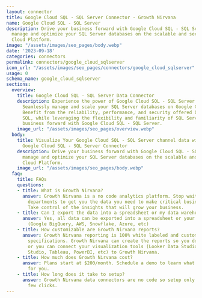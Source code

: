 ```yaml
---
layout: connector
title: Google Cloud SQL - SQL Server Connector - Growth Nirvana
name: Google Cloud SQL - SQL Server
description: Drive your business forward with Google Cloud SQL - SQL Server. Easily
  manage and optimize your SQL Server databases on the scalable and secure Google
  Cloud Platform.
image: "/assets/images/seo_pages/body.webp"
date: '2023-09-18'
categories: connectors
permalink: connectors/google_cloud_sqlserver
icon_url: "/assets/images/seo_pages/connectors/google_cloud_sqlserver"
usage: 0
schema_name: google_cloud_sqlserver
sections:
  overview:
    title: Google Cloud SQL - SQL Server Data Connector
    description: Experience the power of Google Cloud SQL - SQL Server connector.
      Seamlessly manage and scale your SQL Server databases on Google Cloud Platform.
      Benefit from the reliability, performance, and security offered by Google Cloud
      SQL, while leveraging the flexibility and familiarity of SQL Server. Drive your
      business forward with Google Cloud SQL - SQL Server.
    image_url: "/assets/images/seo_pages/overview.webp"
  body:
    title: Visualize Your Google Cloud SQL - SQL Server channel data with Growth Nirvana's
      Google Cloud SQL - SQL Server Connector
    description: Drive your business forward with Google Cloud SQL - SQL Server. Easily
      manage and optimize your SQL Server databases on the scalable and secure Google
      Cloud Platform.
    image_url: "/assets/images/seo_pages/body.webp"
  faq:
    title: FAQs
    questions:
    - title: What is Growth Nirvana?
      answer: Growth Nirvana is a no code analytics platform. Stop waiting for other
        departments to get you the data you need to make critical business decisions.
        Take control of the insights that will grow your business.
    - title: Can I export the data into a spreadsheet or my data warehouse?
      answer: Yes, all data can be exported into a spreadsheet or your data warehouse
        (Google BigQuery, AWS, Snowflake, Azure, etc)
    - title: How customizable are Growth Nirvana reports?
      answer: Growth Nirvana reporting is 100% white labeled and customized to your
        specifications. Growth Nirvana can create the reports so you don’t have to
        or you can connect your visualization tools (Looker Data Studio/Google Data
        Studio, Tableau, PowerBI, etc) to Growth Nirvana.
    - title: How much does Growth Nirvana cost?
      answer: Plans start at $200/month. Schedule a demo to learn what plan is best
        for you.
    - title: How long does it take to setup?
      answer: Growth Nirvana data connectors are no code so setup only requires a
        few clicks.
---
```

